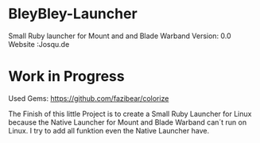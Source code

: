 # BleyBley-Launcher
Small Ruby launcher for Mount and and Blade Warband 
Version:  0.0
Website :Josqu.de
# Work in Progress
Used Gems: https://github.com/fazibear/colorize

The Finish of this little Project is to create a Small Ruby Launcher for Linux because the Native Launcher for Mount and Blade Warband can´t run on Linux. I try to add all funktion even the Native Launcher have. 
